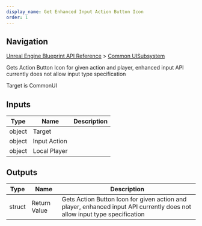 ```yaml
---
display_name: Get Enhanced Input Action Button Icon
order: 1
---
```

## Navigation

[Unreal Engine Blueprint API Reference](https://dev.epicgames.com/documentation/en-us/unreal-engine/BlueprintAPI) > [Common UISubsystem](https://dev.epicgames.com/documentation/en-us/unreal-engine/BlueprintAPI/CommonUISubsystem)

Gets Action Button Icon for given action and player, enhanced input API currently does not allow input type specification

Target is CommonUI

## Inputs

| Type | Name | Description |
| --- | --- | --- |
| object | Target |  |
| object | Input Action |  |
| object | Local Player |  |

## Outputs

| Type | Name | Description |
| --- | --- | --- |
| struct | Return Value | Gets Action Button Icon for given action and player, enhanced input API currently does not allow input type specification |
